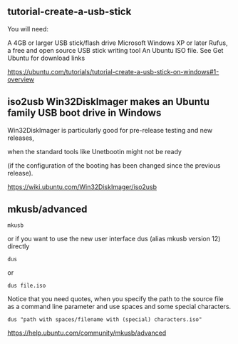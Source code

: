 

## tutorial-create-a-usb-stick


You will need:

A 4GB or larger USB stick/flash drive
Microsoft Windows XP or later
Rufus, a free and open source USB stick writing tool
An Ubuntu ISO file. See Get Ubuntu for download links

https://ubuntu.com/tutorials/tutorial-create-a-usb-stick-on-windows#1-overview



## iso2usb Win32DiskImager makes an Ubuntu family USB boot drive in Windows

Win32DiskImager is particularly good for pre-release testing and new releases, 

when the standard tools like Unetbootin might not be ready 

(if the configuration of the booting has been changed since the previous release).

https://wiki.ubuntu.com/Win32DiskImager/iso2usb


##  mkusb/advanced

`mkusb`

or if you want to use the new user interface dus (alias mkusb version 12) directly

`dus`

or

`dus file.iso `

Notice that you need quotes, when you specify the path to the source file as a command line parameter and use spaces and some special characters.


`dus "path with spaces/filename with (special) characters.iso" `

https://help.ubuntu.com/community/mkusb/advanced
